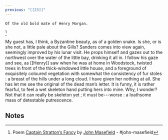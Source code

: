 ```yaml
---
previous: "[[23]]"
---
```

	Of the old bold mate of Henry Morgan. 
[^1]

My guest has, I think, a Byzantine beauty, as of a golden snake. Is she, or is she not, a little pale about the Gills? Sanders comes into view again, seemingly improved by his lunar visit. He props himself and gazes out to the northwest over the water of the little bay, drinking it all in. I follow his gaze and see, as [[Henry]] saw when he was at home in Woodstock, twisted trees in front of the thick-windowed little house, and a foreground of exquisitely coloured vegetation with somewhat the consistency of fur stoles : a breast of the hills under a long cloud. I have given her nothing at all. She has let me see the original of the dead man’s letter. It is funny, it is rather fearful, to feel a wet skeleton hand putting hers into mine. Why, I wonder? Not that it can really be skeleton yet ; it must be---worse : a loathsome mass of detestable putrescence.
## Notes
[^1]: Poem [Captain Stratton’s Fancy](https://allpoetry.com/Captain-Strattons-Fancy) by [John Masefield](https://allpoetry.com/John-Masefield) - #john-masefield